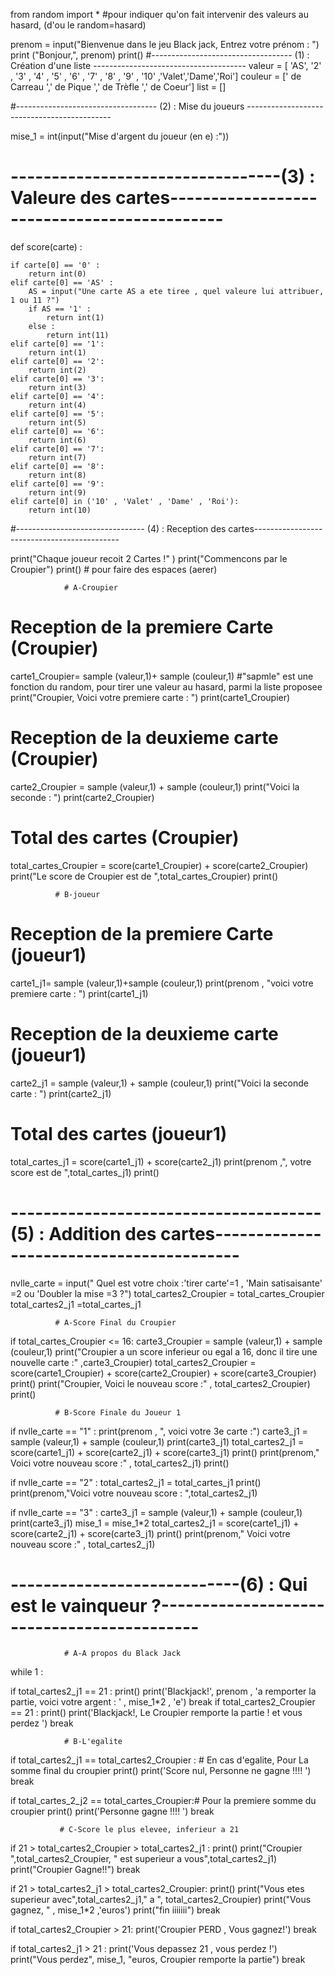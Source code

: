 from random import *   #pour indiquer qu'on fait intervenir des valeurs au hasard, (d'ou le random=hasard)

prenom = input("Bienvenue dans le jeu Black jack, Entrez votre prénom : ")
print ("Bonjour,", prenom)
print()
#----------------------------------- (1) : Création d'une liste --------------------------------------
valeur = [ 'AS', '2' , '3' , '4' , '5' , '6' , '7' , '8' , '9' , '10' ,'Valet','Dame','Roi']
couleur = [' de Carreau  ',' de Pique ',' de Trèfle ',' de Coeur']
list = []

#----------------------------------- (2) : Mise du joueurs --------------------------------------------

mise_1 = int(input("Mise d'argent du  joueur (en e) :"))

# ---------------------------------(3) : Valeure des cartes--------------------------------------------

def score(carte) :

    if carte[0] == '0' :
        return int(0)
    elif carte[0] == 'AS' :
        AS = input("Une carte AS a ete tiree , quel valeure lui attribuer, 1 ou 11 ?")
        if AS == '1' :
            return int(1)
        else :
            return int(11)
    elif carte[0] == '1':
        return int(1)
    elif carte[0] == '2':
        return int(2)
    elif carte[0] == '3':
        return int(3)
    elif carte[0] == '4':
        return int(4)
    elif carte[0] == '5':
        return int(5)
    elif carte[0] == '6':
        return int(6)
    elif carte[0] == '7':
        return int(7)
    elif carte[0] == '8':
        return int(8)
    elif carte[0] == '9':
        return int(9)
    elif carte[0] in ('10' , 'Valet' , 'Dame' , 'Roi'):
        return int(10)


#-------------------------------- (4) : Reception des cartes--------------------------------------------

print("Chaque joueur recoit 2 Cartes !" )
print("Commencons par le Croupier")
print()   # pour faire des espaces (aerer)


                # A-Croupier

# Reception de la premiere Carte (Croupier)
carte1_Croupier= sample (valeur,1)+ sample (couleur,1)  #"sapmle" est une fonction du random, pour tirer une valeur au hasard, parmi la liste proposee
print("Croupier, Voici votre premiere carte : ")
print(carte1_Croupier)

# Reception de la deuxieme carte (Croupier)
carte2_Croupier = sample (valeur,1) + sample (couleur,1)
print("Voici la seconde : ")
print(carte2_Croupier)

# Total des cartes (Croupier)
total_cartes_Croupier = score(carte1_Croupier) + score(carte2_Croupier)
print("Le score de Croupier  est de ",total_cartes_Croupier)
print()


              # B-joueur

# Reception de la premiere Carte (joueur1)
carte1_j1= sample (valeur,1)+sample (couleur,1)
print(prenom , "voici votre premiere carte : ")
print(carte1_j1)

# Reception de la deuxieme carte (joueur1)
carte2_j1 = sample (valeur,1) + sample (couleur,1)
print("Voici la seconde carte : ")
print(carte2_j1)

# Total des cartes (joueur1)
total_cartes_j1 = score(carte1_j1) + score(carte2_j1)
print(prenom ,", votre score est de ",total_cartes_j1)
print()
# --------------------------------------(5) : Addition des cartes-----------------------------------------

nvlle_carte = input(" Quel est votre choix :'tirer carte'=1 , 'Main satisaisante' =2 ou 'Doubler la mise  =3 ?")
total_cartes2_Croupier = total_cartes_Croupier
total_cartes2_j1  =total_cartes_j1

              # A-Score Final du Croupier
if total_cartes_Croupier <= 16:
    carte3_Croupier = sample (valeur,1) + sample (couleur,1)
    print("Croupier a un score inferieur ou egal a 16, donc il tire une nouvelle carte :" ,carte3_Croupier)
    total_cartes2_Croupier = score(carte1_Croupier) + score(carte2_Croupier) + score(carte3_Croupier)
    print()
    print("Croupier, Voici le nouveau score :" , total_cartes2_Croupier)
    print()

              # B-Score Finale du Joueur 1
if nvlle_carte == "1" :
    print(prenom , ", voici votre 3e carte :")
    carte3_j1 = sample (valeur,1) + sample (couleur,1)
    print(carte3_j1)
    total_cartes2_j1 = score(carte1_j1) + score(carte2_j1) + score(carte3_j1)
    print()
    print(prenom," Voici votre nouveau score :" , total_cartes2_j1)
    print()

if nvlle_carte == "2" :
            total_cartes2_j1 = total_cartes_j1
            print()
            print(prenom,"Voici votre nouveau score : ",total_cartes2_j1)

if nvlle_carte == "3" :
    carte3_j1 = sample (valeur,1) + sample (couleur,1)
    print(carte3_j1)
    mise_1 = mise_1*2
    total_cartes2_j1 = score(carte1_j1) + score(carte2_j1) + score(carte3_j1)
    print()
    print(prenom," Voici votre nouveau score :" , total_cartes2_j1)

# ----------------------------(6) : Qui est le vainqueur ?-------------------------------------------

                # A-A propos du Black Jack

while 1 :

 if total_cartes2_j1 == 21 :
            print()
            print('Blackjack!', prenom , 'a remporter la partie, voici votre argent : ' , mise_1*2 , 'e')
            break
 if total_cartes2_Croupier == 21 :
            print()
            print('Blackjack!, Le Croupier remporte la partie ! et vous perdez ')
            break

                # B-L'egalite

 if total_cartes2_j1 ==  total_cartes2_Croupier :  # En cas d'egalite, Pour La somme final du croupier
  print()
  print('Score nul, Personne ne gagne !!!! ')
  break

 if total_cartes_2_j2 ==  total_cartes_Croupier:# Pour la premiere somme du croupier
  print()
  print('Personne gagne !!!! ')
  break

               # C-Score le plus elevee, inferieur a 21

 if 21 > total_cartes2_Croupier > total_cartes2_j1 :
    print()
    print("Croupier ",total_cartes2_Croupier, " est superieur a vous",total_cartes2_j1)
    print("Croupier Gagne!!")
    break

 if 21 > total_cartes2_j1 > total_cartes2_Croupier:
    print()
    print("Vous etes superieur avec",total_cartes2_j1," a ", total_cartes2_Croupier)
    print("Vous gagnez, " , mise_1*2 ,'euros')
    print("fin iiiiiii")
    break

 if total_cartes2_Croupier > 21:
    print('Croupier PERD , Vous gagnez!')
    break

 if total_cartes2_j1 > 21 :
    print('Vous depassez 21 , vous perdez !')
    print("Vous perdez", mise_1, "euros, Croupier remporte la partie")
    break
